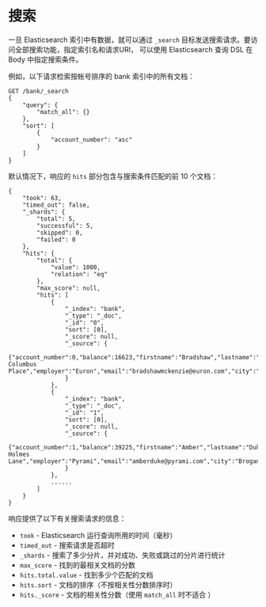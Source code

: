 # 搜索

一旦 Elasticsearch 索引中有数据，就可以通过 `_search` 目标发送搜索请求。要访问全部搜索功能，指定索引名和请求URI， 可以使用 Elasticsearch 查询 DSL 在 Body 中指定搜索条件。

例如，以下请求检索按帐号排序的 bank 索引中的所有文档：
```
GET /bank/_search
{
	"query": {
		"match_all": {}
	},
	"sort": [
		{
			"account_number": "asc"
		}
	]
}
```

默认情况下，响应的 `hits` 部分包含与搜索条件匹配的前 10 个文档：
```
{
	"took": 63,
	"timed_out": false,
	"_shards": {
		"total": 5,
		"successful": 5,
		"skipped": 0,
		"failed": 0
	},
	"hits": {
		"total": {
			"value": 1000,
			"relation": "eq"
		},
		"max_score": null,
		"hits": [
			{
				"_index": "bank",
				"_type": "_doc",
				"_id": "0",
				"sort": [0],
				"_score": null,
				"_source": {
					{"account_number":0,"balance":16623,"firstname":"Bradshaw","lastname":"Mckenzie","age":29,"gender":"F","address":"244 Columbus Place","employer":"Euron","email":"bradshawmckenzie@euron.com","city":"Hobucken","state":"CO"}
				}
			},
			{
				"_index": "bank",
				"_type": "_doc",
				"_id": "1",
				"sort": [0],
				"_score": null,
				"_source": {
					{"account_number":1,"balance":39225,"firstname":"Amber","lastname":"Duke","age":32,"gender":"M","address":"880 Holmes Lane","employer":"Pyrami","email":"amberduke@pyrami.com","city":"Brogan","state":"IL"}
				}
			},
			......
		]
	}
}
```

响应提供了以下有关搜索请求的信息：
- `took` - Elasticsearch 运行查询所用的时间（毫秒）
- `timed_out` - 搜索请求是否超时
- `_shards` - 搜索了多少分片，并对成功、失败或跳过的分片进行统计
- `max_score` - 找到的最相关文档的分数
- `hits.total.value` - 找到多少个匹配的文档
- `hits.sort` - 文档的排序（不按相关性分数排序时）
- `hits._score` - 文档的相关性分数（使用 `match_all` 时不适合 ）





































